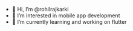 - 👋 Hi, I’m @rohilrajkarki
- 👀 I’m interested in mobile app development
- 🌱 I’m currently learning and working on flutter


<!---
rohilrajkarki/rohilrajkarki is a ✨ special ✨ repository because its `README.md` (this file) appears on your GitHub profile.
You can click the Preview link to take a look at your changes.
--->
